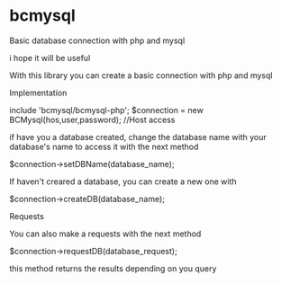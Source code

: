# bcmysql
Basic database connection with php and mysql


i hope it will be useful


With this library you can create a basic connection with php and mysql

Implementation

include 'bcmysql/bcmysql-php';
$connection = new BCMysql(hos,user,password); //Host access


if have you a database created, change the database name with your database's name to access it 
with the next method

$connection->setDBName(database_name);

If haven't creared a database, you can create a new one with

$connection->createDB(database_name);

Requests

You can also make a requests with the next  method

$connection->requestDB(database_request);

this method returns the results depending on you query
